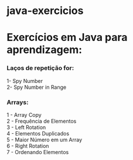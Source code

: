 # java-exercicios
<h1>Exercícios em Java para aprendizagem:</h1>

<h3>Laços de repetição for:</h3>
    1- Spy Number
    <br>
    2- Spy Number in Range

<h3>Arrays:</h3>
    1 - Array Copy
<br>2 - Frequência de Elementos
<br>3 - Left Rotation
<br>4 - Elementos Duplicados
<br>5 - Maior Número em um Array
<br>6 - Right Rotation
<br>7 - Ordenando Elementos




